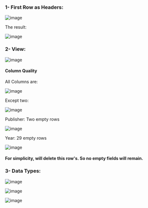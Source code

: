 ### 1- First Row as Headers:

![image](https://github.com/mfernandezcean/VideoGamesSales/assets/105746149/e285fa35-8ed6-43e5-a35b-72e8aef956f3)

The result:

![image](https://github.com/mfernandezcean/VideoGamesSales/assets/105746149/45bed3d1-cac8-4d84-a821-21caae74ba2b)

### 2- View:

![image](https://github.com/mfernandezcean/VideoGamesSales/assets/105746149/afe9b238-45f0-4fca-ab6c-3c4cf460b621)

#### Column Quality

All Columns are:

![image](https://github.com/mfernandezcean/VideoGamesSales/assets/105746149/123dae57-3e72-4ee9-8344-ef766659f0c4)

Except two:

![image](https://github.com/mfernandezcean/VideoGamesSales/assets/105746149/cfe60c05-ce10-4f3e-870e-33909cc7a9c6)

Publisher: Two empty rows

![image](https://github.com/mfernandezcean/VideoGamesSales/assets/105746149/8c0a98ce-acc0-463d-a2ab-4fe406ad381c)

Year: 29 empty rows

![image](https://github.com/mfernandezcean/VideoGamesSales/assets/105746149/1fe794ee-ab0c-4252-8487-480ff4304648)

#### For simplicity, will delete this row's. So no empty fields will remain.

### 3- Data Types:

![image](https://github.com/mfernandezcean/VideoGamesSales/assets/105746149/1de604bf-6d5c-4981-840f-0b4c85d48ab4)

![image](https://github.com/mfernandezcean/VideoGamesSales/assets/105746149/e800f6cd-9f07-48e3-9355-8c4ebb13a9ab)

![image](https://github.com/mfernandezcean/VideoGamesSales/assets/105746149/fa311cfb-3134-44fe-b140-a622f66b909e)
